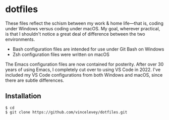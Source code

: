 # dotfiles

These files reflect the schism between my work &amp; home life&mdash;that is,
coding under Windows versus coding under macOS. My goal, wherever practical, is
that I shouldn't notice a great deal of difference between the two environments.

* Bash configuration files are intended for use under Git Bash on Windows
* Zsh configuration files were written on macOS

The Emacs configuration files are now contained for posterity. After over 30
years of using Emacs, I completely cut over to using VS&nbsp;Code in 2022. I've
included my VS&nbsp;Code configurations from both Windows and macOS, since there
are subtle differences.

## Installation

```console
$ cd
$ git clone https://github.com/vincelevey/dotfiles.git
```
